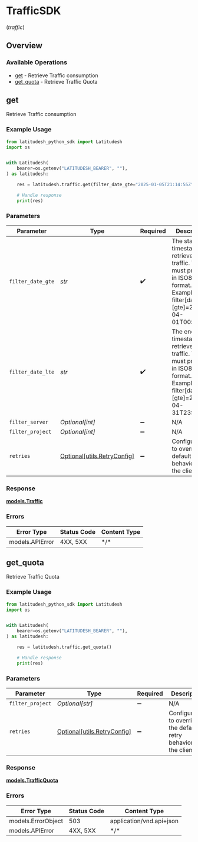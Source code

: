 # TrafficSDK
(*traffic*)

## Overview

### Available Operations

* [get](#get) - Retrieve Traffic consumption
* [get_quota](#get_quota) - Retrieve Traffic Quota

## get

Retrieve Traffic consumption

### Example Usage

```python
from latitudesh_python_sdk import Latitudesh
import os


with Latitudesh(
    bearer=os.getenv("LATITUDESH_BEARER", ""),
) as latitudesh:

    res = latitudesh.traffic.get(filter_date_gte="2025-01-05T21:14:55Z", filter_date_lte="2025-02-05T21:14:55Z", filter_server=187, filter_project=301)

    # Handle response
    print(res)

```

### Parameters

| Parameter                                                                                                                        | Type                                                                                                                             | Required                                                                                                                         | Description                                                                                                                      |
| -------------------------------------------------------------------------------------------------------------------------------- | -------------------------------------------------------------------------------------------------------------------------------- | -------------------------------------------------------------------------------------------------------------------------------- | -------------------------------------------------------------------------------------------------------------------------------- |
| `filter_date_gte`                                                                                                                | *str*                                                                                                                            | :heavy_check_mark:                                                                                                               | The start timestamp to retrieve the traffic. You must provide in ISO8601 format. Example: filter[date][gte]=2024-04-01T00:00:00Z |
| `filter_date_lte`                                                                                                                | *str*                                                                                                                            | :heavy_check_mark:                                                                                                               | The end timestamp to retrieve the traffic. You must provide in ISO8601 format. Example: filter[date][gte]=2024-04-31T23:59:59Z   |
| `filter_server`                                                                                                                  | *Optional[int]*                                                                                                                  | :heavy_minus_sign:                                                                                                               | N/A                                                                                                                              |
| `filter_project`                                                                                                                 | *Optional[int]*                                                                                                                  | :heavy_minus_sign:                                                                                                               | N/A                                                                                                                              |
| `retries`                                                                                                                        | [Optional[utils.RetryConfig]](../../models/utils/retryconfig.md)                                                                 | :heavy_minus_sign:                                                                                                               | Configuration to override the default retry behavior of the client.                                                              |

### Response

**[models.Traffic](../../models/traffic.md)**

### Errors

| Error Type      | Status Code     | Content Type    |
| --------------- | --------------- | --------------- |
| models.APIError | 4XX, 5XX        | \*/\*           |

## get_quota

Retrieve Traffic Quota

### Example Usage

```python
from latitudesh_python_sdk import Latitudesh
import os


with Latitudesh(
    bearer=os.getenv("LATITUDESH_BEARER", ""),
) as latitudesh:

    res = latitudesh.traffic.get_quota()

    # Handle response
    print(res)

```

### Parameters

| Parameter                                                           | Type                                                                | Required                                                            | Description                                                         |
| ------------------------------------------------------------------- | ------------------------------------------------------------------- | ------------------------------------------------------------------- | ------------------------------------------------------------------- |
| `filter_project`                                                    | *Optional[str]*                                                     | :heavy_minus_sign:                                                  | N/A                                                                 |
| `retries`                                                           | [Optional[utils.RetryConfig]](../../models/utils/retryconfig.md)    | :heavy_minus_sign:                                                  | Configuration to override the default retry behavior of the client. |

### Response

**[models.TrafficQuota](../../models/trafficquota.md)**

### Errors

| Error Type               | Status Code              | Content Type             |
| ------------------------ | ------------------------ | ------------------------ |
| models.ErrorObject       | 503                      | application/vnd.api+json |
| models.APIError          | 4XX, 5XX                 | \*/\*                    |